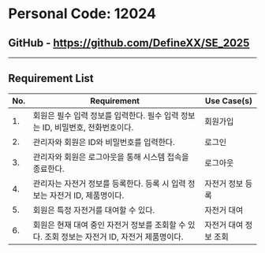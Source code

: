 # Personal Code: 12024

## GitHub - https://github.com/DefineXX/SE_2025

---

## Requirement List

| No. | Requirement | Use Case(s) |
| --- | ----------- | ----------- |
| 1.  | 회원은 필수 입력 정보를 입력한다. 필수 입력 정보는 ID, 비밀번호, 전화번호이다. | 회원가입 |
| 2.  | 관리자와 회원은 ID와 비밀번호를 입력한다. | 로그인 |
| 3.  | 관리자와 회원은 로그아웃을 통해 시스템 접속을 종료한다. | 로그아웃 |
| 4.  | 관리자는 자전거 정보를 등록한다. 등록 시 입력 정보는 자전거 ID, 제품명이다. | 자전거 정보 등록 |
| 5.  | 회원은 특정 자전거를 대여할 수 있다. | 자전거 대여 |
| 6.  | 회원은 현재 대여 중인 자전거 정보를 조회할 수 있다. 조회 정보는 자전거 ID, 자전거 제품명이다. | 자전거 대여 정보 조회 |
